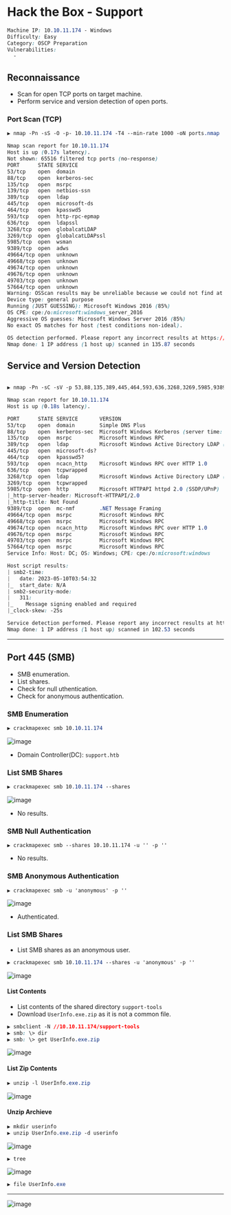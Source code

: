 # Hack the Box - Support

```CSS
Machine IP: 10.10.11.174 - Windows
Difficulty: Easy
Category: OSCP Preparation
Vulnerabilities:
  - 
```

## Reconnaissance
  - Scan for open TCP ports on target machine.
  - Perform service and version detection of open ports.

### Port Scan (TCP)
```CSS
▶ nmap -Pn -sS -O -p- 10.10.11.174 -T4 --min-rate 1000 -oN ports.nmap

Nmap scan report for 10.10.11.174
Host is up (0.17s latency).
Not shown: 65516 filtered tcp ports (no-response)
PORT      STATE SERVICE
53/tcp    open  domain
88/tcp    open  kerberos-sec
135/tcp   open  msrpc
139/tcp   open  netbios-ssn
389/tcp   open  ldap
445/tcp   open  microsoft-ds
464/tcp   open  kpasswd5
593/tcp   open  http-rpc-epmap
636/tcp   open  ldapssl
3268/tcp  open  globalcatLDAP
3269/tcp  open  globalcatLDAPssl
5985/tcp  open  wsman
9389/tcp  open  adws
49664/tcp open  unknown
49668/tcp open  unknown
49674/tcp open  unknown
49676/tcp open  unknown
49703/tcp open  unknown
57664/tcp open  unknown
Warning: OSScan results may be unreliable because we could not find at least 1 open and 1 closed port
Device type: general purpose
Running (JUST GUESSING): Microsoft Windows 2016 (85%)
OS CPE: cpe:/o:microsoft:windows_server_2016
Aggressive OS guesses: Microsoft Windows Server 2016 (85%)
No exact OS matches for host (test conditions non-ideal).

OS detection performed. Please report any incorrect results at https://nmap.org/submit/ .
Nmap done: 1 IP address (1 host up) scanned in 135.87 seconds
```

## Service and Version Detection
```CSS

▶ nmap -Pn -sC -sV -p 53,88,135,389,445,464,593,636,3268,3269,5985,9389,49664,49668,49674,49676,49703,57664 10.10.11.174 -oN services.nmap

Nmap scan report for 10.10.11.174
Host is up (0.18s latency).

PORT      STATE SERVICE       VERSION
53/tcp    open  domain        Simple DNS Plus
88/tcp    open  kerberos-sec  Microsoft Windows Kerberos (server time: 2023-05-10 03:53:40Z)
135/tcp   open  msrpc         Microsoft Windows RPC
389/tcp   open  ldap          Microsoft Windows Active Directory LDAP (Domain: support.htb0., Site: Default-First-Site-Name)
445/tcp   open  microsoft-ds?
464/tcp   open  kpasswd5?
593/tcp   open  ncacn_http    Microsoft Windows RPC over HTTP 1.0
636/tcp   open  tcpwrapped
3268/tcp  open  ldap          Microsoft Windows Active Directory LDAP (Domain: support.htb0., Site: Default-First-Site-Name)
3269/tcp  open  tcpwrapped
5985/tcp  open  http          Microsoft HTTPAPI httpd 2.0 (SSDP/UPnP)
|_http-server-header: Microsoft-HTTPAPI/2.0
|_http-title: Not Found
9389/tcp  open  mc-nmf        .NET Message Framing
49664/tcp open  msrpc         Microsoft Windows RPC
49668/tcp open  msrpc         Microsoft Windows RPC
49674/tcp open  ncacn_http    Microsoft Windows RPC over HTTP 1.0
49676/tcp open  msrpc         Microsoft Windows RPC
49703/tcp open  msrpc         Microsoft Windows RPC
57664/tcp open  msrpc         Microsoft Windows RPC
Service Info: Host: DC; OS: Windows; CPE: cpe:/o:microsoft:windows

Host script results:
| smb2-time: 
|   date: 2023-05-10T03:54:32
|_  start_date: N/A
| smb2-security-mode: 
|   311: 
|_    Message signing enabled and required
|_clock-skew: -25s

Service detection performed. Please report any incorrect results at https://nmap.org/submit/ .
Nmap done: 1 IP address (1 host up) scanned in 102.53 seconds
```

----

## Port 445 (SMB)
  - SMB enumeration.
  - List shares.
  - Check for null uthentication.
  - Check for anonymous authentication.

### SMB Enumeration
```CSS
▶ crackmapexec smb 10.10.11.174
```
![image](https://github.com/0xhardyboy/Hack-the-Box/assets/83878909/b468b3d1-cda4-4c90-95f7-9da2c975dc7b)
  - Domain Controller(DC): `support.htb` 

### List SMB Shares
```CSS
▶ crackmapexec smb 10.10.11.174 --shares
```
![image](https://github.com/0xhardyboy/Hack-the-Box/assets/83878909/c4bc2e24-d78e-46b8-890d-0f5ba2e1a1a9)
  - No results.

### SMB Null Authentication
```
▶ crackmapexec smb --shares 10.10.11.174 -u '' -p ''
```
  - No results.

### SMB Anonymous Authentication
```CSS
▶ crackmapexec smb -u 'anonymous' -p ''
```
![image](https://github.com/0xhardyboy/Hack-the-Box/assets/83878909/ad0378f1-2068-41f9-9425-fd9f8e43ee7f)
  - Authenticated.

### List SMB Shares
  - List SMB shares as an anonymous user.
```CSS
▶ crackmapexec smb 10.10.11.174 --shares -u 'anonymous' -p ''
```
![image](https://github.com/0xhardyboy/Hack-the-Box/assets/83878909/1ba2510f-bdfa-45e9-9867-0fdd34b07360)

#### List Contents
  - List contents of the shared directory `support-tools`
  - Download `UserInfo.exe.zip` as it is not a common file.
```CSS
▶ smbclient -N //10.10.11.174/support-tools
▶ smb: \> dir
▶ smb: \> get UserInfo.exe.zip
```
![image](https://github.com/0xhardyboy/Hack-the-Box/assets/83878909/ed628e06-7e8d-4082-834c-6c0fef76b46c)

#### List Zip Contents
```CSS
▶ unzip -l UserInfo.exe.zip
```
![image](https://github.com/0xhardyboy/Hack-the-Box/assets/83878909/2fd08177-b803-4cfe-8cd0-e82a0eb24902)

#### Unzip Archieve
```CSS
▶ mkdir userinfo
▶ unzip UserInfo.exe.zip -d userinfo
```
![image](https://github.com/0xhardyboy/Hack-the-Box/assets/83878909/1624d058-b88b-4417-b134-6c393792701e)

```CSS
▶ tree
```
![image](https://github.com/0xhardyboy/Hack-the-Box/assets/83878909/9859ca19-6a6e-4e08-9fe6-29dbf28d5b68)

```CSS
▶ file UserInfo.exe
```

---

![image](https://github.com/0xhardyboy/Hack-the-Box/assets/83878909/006a73ab-227d-457f-b769-5f6daf98e776)

